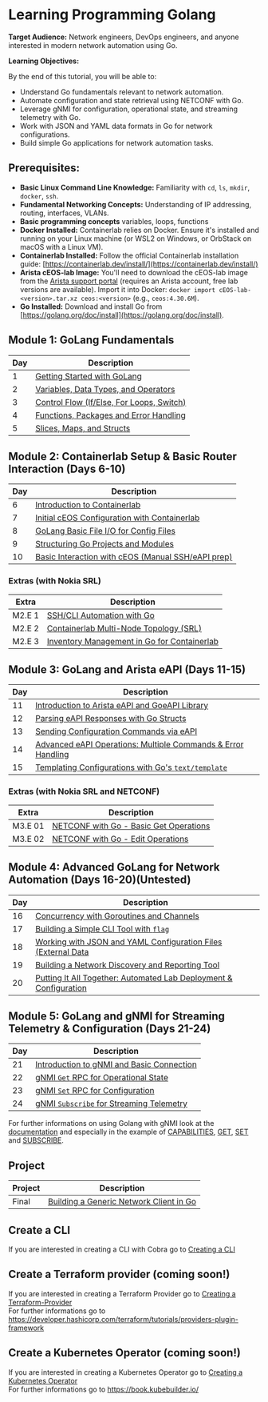 # Learning Programming Golang

**Target Audience:** Network engineers, DevOps engineers, and anyone interested in modern network automation using Go.

**Learning Objectives:**

By the end of this tutorial, you will be able to:

  * Understand Go fundamentals relevant to network automation.
  * Automate configuration and state retrieval using NETCONF with Go.
  * Leverage gNMI for configuration, operational state, and streaming telemetry with Go.
  * Work with JSON and YAML data formats in Go for network configurations.
  * Build simple Go applications for network automation tasks.

## **Prerequisites:**

  * **Basic Linux Command Line Knowledge:** Familiarity with `cd`, `ls`, `mkdir`, `docker`, `ssh`.
  * **Fundamental Networking Concepts:** Understanding of IP addressing, routing, interfaces, VLANs.
  * **Basic programming concepts** variables, loops, functions
  * **Docker Installed:** Containerlab relies on Docker. Ensure it's installed and running on your Linux machine (or WSL2 on Windows, or OrbStack on macOS with a Linux VM).
  * **Containerlab Installed:** Follow the official Containerlab installation guide: [https://containerlab.dev/install/](https://containerlab.dev/install/)
  * **Arista cEOS-lab Image:** You'll need to download the cEOS-lab image from the [Arista support portal](https://www.arista.com/en/support/software-download) (requires an Arista account, free lab versions are available). Import it into Docker: `docker import cEOS-lab-<version>.tar.xz ceos:<version>` (e.g., `ceos:4.30.6M`).
  * **Go Installed:** Download and install Go from [https://golang.org/doc/install](https://golang.org/doc/install).


## **Module 1: GoLang Fundamentals**
| Day | Description | 
| -------- | ------- |
| 1 | [Getting Started with GoLang](/Topics/Programming/Go/Challenges/Day-01.md) | 
| 2 | [Variables, Data Types, and Operators](/Topics/Programming/Go/Challenges/Day-02.md) |
| 3 | [Control Flow (If/Else, For Loops, Switch)](/Topics/Programming/Go/Challenges/Day-03.md) | 
| 4 | [Functions, Packages and Error Handling](/Topics/Programming/Go/Challenges/Day-04.md) | 
| 5 | [Slices, Maps, and Structs](/Topics/Programming/Go/Challenges/Day-05.md) | 

## **Module 2: Containerlab Setup & Basic Router Interaction (Days 6-10)**
| Day | Description | 
| -------- | ------- | 
| 6 | [Introduction to Containerlab](/Topics/Programming/Go/Challenges/Day-06.md) | 
| 7 | [Initial cEOS Configuration with Containerlab](/Topics/Programming/Go/Challenges/Day-07.md) | 
| 8 | [GoLang Basic File I/O for Config Files](/Topics/Programming/Go/Challenges/Day-08.md) | 
| 9 | [Structuring Go Projects and Modules](/Topics/Programming/Go/Challenges/Day-09.md) | 
| 10 | [Basic Interaction with cEOS (Manual SSH/eAPI prep)](/Topics/Programming/Go/Challenges/Day-10.md)  |

### Extras (with Nokia SRL)
| Extra | Description | 
| -------- | ------- | 
| M2.E 1 | [SSH/CLI Automation with Go](/Topics/Programming/Go/Challenges/M2-E-01.md) | 
| M2.E 2 | [Containerlab Multi-Node Topology (SRL)](/Topics/Programming/Go/Challenges/M2-E-02.md) | 
| M2.E 3 | [Inventory Management in Go for Containerlab](/Topics/Programming/Go/Challenges/M2-E-03.md) | 

## **Module 3: GoLang and Arista eAPI (Days 11-15)**

| Day | Description | 
| -------- | ------- | 
| 11 | [Introduction to Arista eAPI and GoeAPI Library](/Topics/Programming/Go/Challenges/Day-11.md) | 
| 12 | [Parsing eAPI Responses with Go Structs](/Topics/Programming/Go/Challenges/Day-12.md) | 
| 13 | [Sending Configuration Commands via eAPI](/Topics/Programming/Go/Challenges/Day-13.md) |
| 14 | [Advanced eAPI Operations: Multiple Commands & Error Handling ](/Topics/Programming/Go/Challenges/Day-14.md) | 
| 15 | [Templating Configurations with Go's `text/template`](/Topics/Programming/Go/Challenges/Day-15.md) |

### Extras (with Nokia SRL and NETCONF)
| Extra | Description | 
| -------- | ------- | 
| M3.E 01 | [NETCONF with Go - Basic Get Operations](/Topics/Programming/Go/Challenges/M3-E-01.md) | 
| M3.E 02 | [NETCONF with Go - Edit Operations](/Topics/Programming/Go/Challenges/M3-E-01.md) | 

## **Module 4: Advanced GoLang for Network Automation (Days 16-20)(Untested)**

| Day | Description | 
| -------- | ------- | 
| 16 | [Concurrency with Goroutines and Channels](/Topics/Programming/Go/Challenges/Day-16.md) | 
| 17 | [Building a Simple CLI Tool with `flag`](/Topics/Programming/Go/Challenges/Day-17.md) |
| 18 | [Working with JSON and YAML Configuration Files (External Data](/Topics/Programming/Go/Challenges/Day-18.md) | 
| 19 | [Building a Network Discovery and Reporting Tool](/Topics/Programming/Go/Challenges/Day-19.md) | 
| 20 | [Putting It All Together: Automated Lab Deployment & Configuration](/Topics/Programming/Go/Challenges/Day-20.md) | 

## **Module 5: GoLang and gNMI for Streaming Telemetry & Configuration (Days 21-24)**
| Day | Description | 
| -------- | ------- | 
| 21 | [Introduction to gNMI and Basic Connection](/Topics/Programming/Go/Challenges/Day-21.md) | 
| 22 | [gNMI `Get` RPC for Operational State](/Topics/Programming/Go/Challenges/Day-22.md) |
| 23 | [gNMI `Set` RPC for Configuration](/Topics/Programming/Go/Challenges/Day-23.md) |
| 24 | [gNMI `Subscribe` for Streaming Telemetry](/Topics/Programming/Go/Challenges/Day-24.md) | 


For further informations on using Golang with gNMI look at the [documentation](https://gnmic.openconfig.net/user_guide/golang_package/intro/) and especially in the example of [CAPABILITIES](https://gnmic.openconfig.net/user_guide/golang_package/examples/capabilities/), [GET](https://gnmic.openconfig.net/user_guide/golang_package/examples/get/), [SET](https://gnmic.openconfig.net/user_guide/golang_package/examples/set/) and [SUBSCRIBE](https://gnmic.openconfig.net/user_guide/golang_package/examples/subscribe/).


## Project
| Project | Description | 
| -------- | ------- | 
| Final | [Building a Generic Network Client in Go](/Topics/Programming/Go/Challenges/final-project.md) | 


## Create a CLI
If you are interested in creating a CLI with Cobra go to [Creating a CLI](/Topics/Programming/Go/Challenges/CLI/readme.md)

## Create a Terraform provider (coming soon!)
If you are interested in creating a Terraform Provider go to [Creating a Terraform-Provider](/Topics/Programming/Go/Challenges/Terraform/readme.md)</br>
For further informations go to https://developer.hashicorp.com/terraform/tutorials/providers-plugin-framework

## Create a Kubernetes Operator (coming soon!)
If you are interested in creating a Kubernetes Operator go to [Creating a Kubernetes Operator](/Topics/Programming/Go/Challenges/Kubernetes-Operator/readme.md) </br>
For further informations go to https://book.kubebuilder.io/
